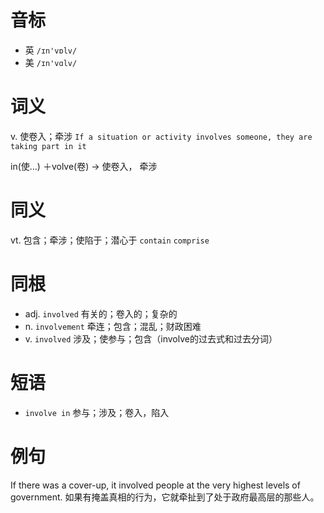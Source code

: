 # 音标

- 英 `/ɪn'vɒlv/`
- 美 `/ɪn'vɑlv/`

# 词义

v. 使卷入；牵涉
`If a situation or activity involves someone, they are taking part in it`



in(使…) ＋volve(卷) → 使卷入， 牵涉

# 同义

vt. 包含；牵涉；使陷于；潜心于
`contain` `comprise`

# 同根

- adj. `involved` 有关的；卷入的；复杂的
- n. `involvement` 牵连；包含；混乱；财政困难
- v. `involved` 涉及；使参与；包含（involve的过去式和过去分词）

# 短语

- `involve in` 参与；涉及；卷入，陷入

# 例句

If there was a cover-up, it involved people at the very highest levels of government.
如果有掩盖真相的行为，它就牵扯到了处于政府最高层的那些人。


